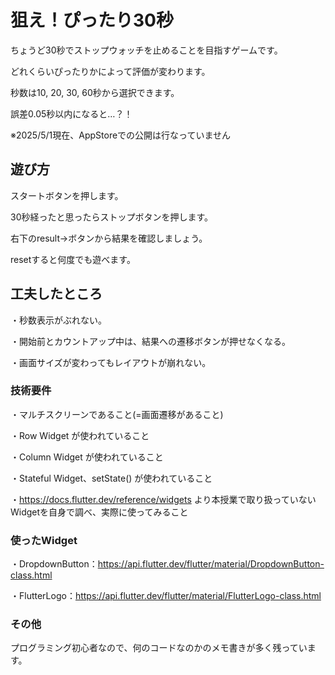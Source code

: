 # 狙え！ぴったり30秒

ちょうど30秒でストップウォッチを止めることを目指すゲームです。

どれくらいぴったりかによって評価が変わります。

秒数は10, 20, 30, 60秒から選択できます。

誤差0.05秒以内になると…？！

※2025/5/1現在、AppStoreでの公開は行なっていません

## 遊び方

スタートボタンを押します。

30秒経ったと思ったらストップボタンを押します。

右下のresult→ボタンから結果を確認しましょう。

resetすると何度でも遊べます。

## 工夫したところ

・秒数表示がぶれない。

・開始前とカウントアップ中は、結果への遷移ボタンが押せなくなる。

・画面サイズが変わってもレイアウトが崩れない。

### 技術要件

・マルチスクリーンであること(=画面遷移があること)

・Row Widget が使われていること

・Column Widget が使われていること

・Stateful Widget、setState() が使われていること

・https://docs.flutter.dev/reference/widgets より本授業で取り扱っていないWidgetを自身で調べ、実際に使ってみること

### 使ったWidget

・DropdownButton：https://api.flutter.dev/flutter/material/DropdownButton-class.html

・FlutterLogo：https://api.flutter.dev/flutter/material/FlutterLogo-class.html

### その他

プログラミング初心者なので、何のコードなのかのメモ書きが多く残っています。
